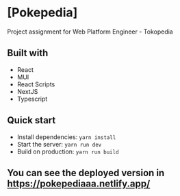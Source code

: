 # [Pokepedia]

Project assignment for Web Platform Engineer - Tokopedia

## Built with

- React
- MUI
- React Scripts
- NextJS
- Typescript

## Quick start

- Install dependencies: `yarn install`
- Start the server: `yarn run dev`
- Build on production: `yarn run build`

## You can see the deployed version in https://pokepediaaa.netlify.app/

